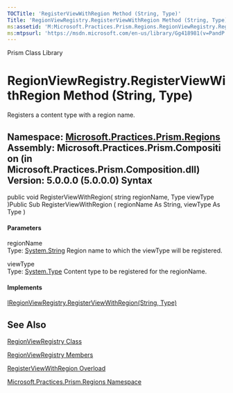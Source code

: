 ```yaml
---
TOCTitle: 'RegisterViewWithRegion Method (String, Type)'
Title: 'RegionViewRegistry.RegisterViewWithRegion Method (String, Type) (Microsoft.Practices.Prism.Regions)'
ms:assetid: 'M:Microsoft.Practices.Prism.Regions.RegionViewRegistry.RegisterViewWithRegion(System.String,System.Type)'
ms:mtpsurl: 'https://msdn.microsoft.com/en-us/library/Gg418981(v=PandP.50)'
---
```


Prism Class Library

RegionViewRegistry.RegisterViewWithRegion Method (String, Type)
===================================================================

Registers a content type with a region name.

**Namespace:** [Microsoft.Practices.Prism.Regions](https://msdn.microsoft.com/n:microsoft.practices.prism.regions)
**Assembly:** Microsoft.Practices.Prism.Composition (in Microsoft.Practices.Prism.Composition.dll) Version: 5.0.0.0 (5.0.0.0)
Syntax
------

<span id="syntaxToggle"></span>public void RegisterViewWithRegion( string regionName, Type viewType )Public Sub RegisterViewWithRegion ( regionName As String, viewType As Type )
#### Parameters

regionName  
Type: [System.String](http://msdn2.microsoft.com/en-us/library/s1wwdcbf)
Region name to which the viewType will be registered.

viewType  
Type: [System.Type](http://msdn2.microsoft.com/en-us/library/42892f65)
Content type to be registered for the regionName.

#### Implements

[IRegionViewRegistry.RegisterViewWithRegion(String, Type)](https://msdn.microsoft.com/m:microsoft.practices.prism.regions.iregionviewregistry.registerviewwithregion(system.string%2csystem.type))

See Also
--------


[RegionViewRegistry Class](https://msdn.microsoft.com/t:microsoft.practices.prism.regions.regionviewregistry)

[RegionViewRegistry Members](https://msdn.microsoft.com/allmembers.t:microsoft.practices.prism.regions.regionviewregistry)

[RegisterViewWithRegion Overload](https://msdn.microsoft.com/overload:microsoft.practices.prism.regions.regionviewregistry.registerviewwithregion)

[Microsoft.Practices.Prism.Regions Namespace](https://msdn.microsoft.com/n:microsoft.practices.prism.regions)
